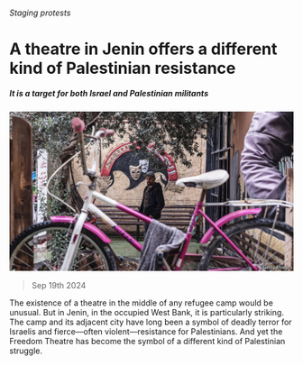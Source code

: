 ###### Staging protests

# A theatre in Jenin offers a different kind of Palestinian resistance 

##### It is a target for both Israel and Palestinian militants 

![image](images/20240921_MAP004.jpg) 

> Sep 19th 2024 

The existence of a theatre in the middle of any refugee camp would be unusual. But in Jenin, in the occupied West Bank, it is particularly striking. The camp and its adjacent city have long been a symbol of deadly terror for Israelis and fierce—often violent—resistance for Palestinians. And yet the Freedom Theatre has become the symbol of a different kind of Palestinian struggle.

